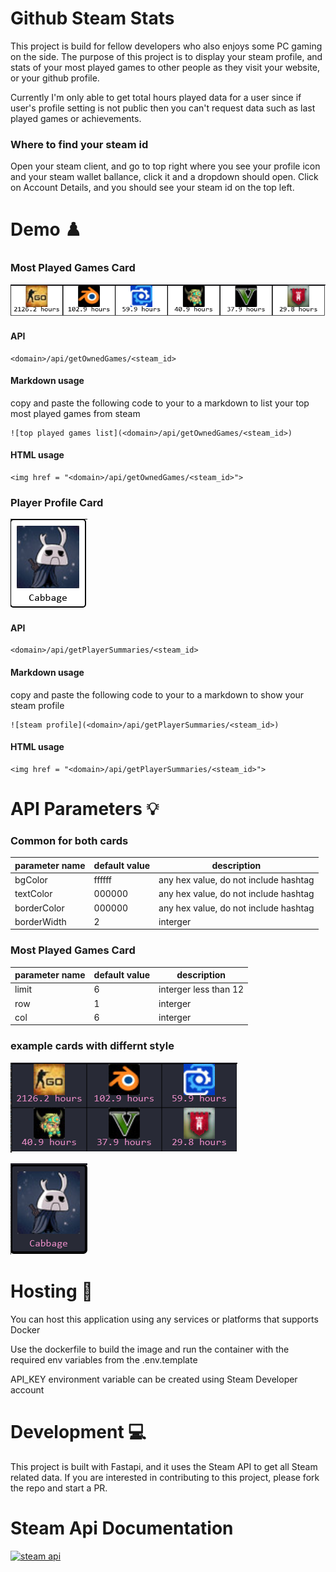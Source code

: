 # Github Steam Stats

This project is build for fellow developers who also enjoys some PC gaming on the side. The purpose of this project is to display your steam profile, and stats of your most played games to other people as they visit your website, or your github profile. 

Currently I'm only able to get total hours played data for a user since if user's profile setting is not public then you can't request data such as last played games or achievements. 

### Where to find your steam id

Open your steam client, and go to top right where you see your profile icon and your steam wallet ballance, click it and a dropdown should open. 
Click on Account Details, and you should see your steam id on the top left. 

# Demo :chess_pawn:

### Most Played Games Card 

![top played games list](./assets/ownedGames.PNG)

#### API

```
<domain>/api/getOwnedGames/<steam_id>
```

#### Markdown usage

copy and paste the following code to your to a markdown to list your top most played games from steam
```
![top played games list](<domain>/api/getOwnedGames/<steam_id>)
```

#### HTML usage

```
<img href = "<domain>/api/getOwnedGames/<steam_id>">
```

### Player Profile Card

![steam profile](./assets/githubProfile.PNG)

#### API

```
<domain>/api/getPlayerSummaries/<steam_id>
```

#### Markdown usage

copy and paste the following code to your to a markdown to show your steam profile
```
![steam profile](<domain>/api/getPlayerSummaries/<steam_id>)
```

#### HTML usage

```
<img href = "<domain>/api/getPlayerSummaries/<steam_id>">
```

# API Parameters :bulb:

### Common for both cards

| parameter name | default value | description  |
|---|---|---|
| bgColor  | ffffff | any hex value, do not include hashtag |
| textColor | 000000 |  any hex value, do not include hashtag |
| borderColor  | 000000 | any hex value, do not include hashtag |
| borderWidth | 2 |  interger |

### Most Played Games Card 
| parameter name | default value | description  |
|---|---|---|
| limit  | 6 | interger less than 12 |
| row | 1 | interger |
| col  | 6| interger |

### example cards with differnt style

![top played games list](./assets/ownedGamesCustom.PNG)

![steam profile](./assets/githubProfileCustom.PNG)


# Hosting :electric_plug:

You can host this application using any services or platforms that supports Docker

Use the dockerfile to build the image and run the container with the required env variables from the .env.template

API_KEY environment variable can be created using Steam Developer account
# Development :computer:

This project is built with Fastapi, and it uses the Steam API to get all Steam related data. If you are interested in contributing to this project, please fork the repo and start a PR. 

# Steam Api Documentation
[![steam api](https://upload.wikimedia.org/wikipedia/commons/thumb/a/ae/Steam_logo.svg/320px-Steam_logo.svg.png)](https://developer.valvesoftware.com/wiki/Steam_Web_API)
